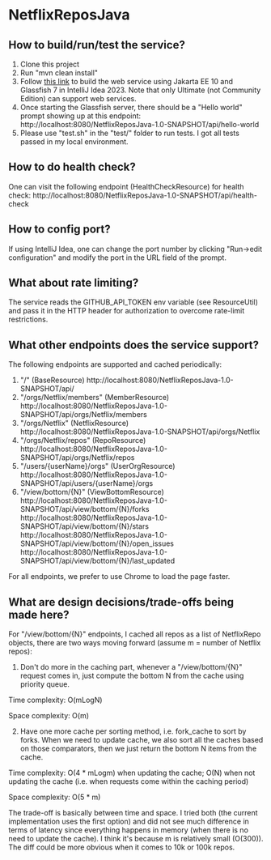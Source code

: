 # NetflixReposJava
## How to build/run/test the service?
1. Clone this project
2. Run "mvn clean install"
3. Follow [this link](https://www.jetbrains.com/help/idea/creating-and-running-your-first-restful-web-service.html)
to build the web service using Jakarta EE 10 and Glassfish 7 in IntelliJ Idea 2023. Note that only Ultimate (not Community Edition) can support web services. 
4. Once starting the Glassfish server, there should be a "Hello world" prompt showing up at this endpoint:
http://localhost:8080/NetflixReposJava-1.0-SNAPSHOT/api/hello-world
5. Please use "test.sh" in the "test/" folder to run tests. I got all tests passed in my local environment.

## How to do health check?
One can visit the following endpoint (HealthCheckResource) for health check:
http://localhost:8080/NetflixReposJava-1.0-SNAPSHOT/api/health-check

## How to config port?
If using IntelliJ Idea, one can change the port number by clicking "Run->edit configuration" and modify the port in the URL field of the prompt. 

## What about rate limiting?
The service reads the GITHUB_API_TOKEN env variable (see ResourceUtil) and pass it in the HTTP header for authorization to overcome rate-limit restrictions. 

## What other endpoints does the service support?
The following endpoints are supported and cached periodically:

1. "/" (BaseResource)
http://localhost:8080/NetflixReposJava-1.0-SNAPSHOT/api/
2. "/orgs/Netflix/members" (MemberResource)
http://localhost:8080/NetflixReposJava-1.0-SNAPSHOT/api/orgs/Netflix/members
3. "/orgs/Netflix" (NetflixResource)
http://localhost:8080/NetflixReposJava-1.0-SNAPSHOT/api/orgs/Netflix
4. "/orgs/Netflix/repos" (RepoResource)
http://localhost:8080/NetflixReposJava-1.0-SNAPSHOT/api/orgs/Netflix/repos
5. "/users/{userName}/orgs" (UserOrgResource)
http://localhost:8080/NetflixReposJava-1.0-SNAPSHOT/api/users/{userName}/orgs
6. "/view/bottom/{N}" (ViewBottomResource)
http://localhost:8080/NetflixReposJava-1.0-SNAPSHOT/api/view/bottom/{N}/forks
http://localhost:8080/NetflixReposJava-1.0-SNAPSHOT/api/view/bottom/{N}/stars
http://localhost:8080/NetflixReposJava-1.0-SNAPSHOT/api/view/bottom/{N}/open_issues
http://localhost:8080/NetflixReposJava-1.0-SNAPSHOT/api/view/bottom/{N}/last_updated

For all endpoints, we prefer to use Chrome to load the page faster.

## What are design decisions/trade-offs being made here?
For "/view/bottom/{N}" endpoints, I cached all repos as a list of NetflixRepo objects, there are two ways moving forward (assume m = number of Netflix repos):
1. Don't do more in the caching part, whenever a "/view/bottom/{N}" request comes in, just compute the bottom N from the cache using priority queue.

Time complexity: O(mLogN)

Space complexity: O(m)

2. Have one more cache per sorting method, i.e. fork_cache to sort by forks. When we need to update cache, we also sort all the caches based on those comparators, then we just return the bottom N items from the cache.

Time complexity: O(4 * mLogm) when updating the cache; O(N) when not updating the cache (i.e. when requests come within the caching period)

Space complexity: O(5 * m)

The trade-off is basically between time and space. I tried both (the current implementation uses the first option) and did not see much difference in terms of latency since everything happens in memory (when there is no need to update the cache). I think it's because m is relatively small (O(300)). The diff could be more obvious when it comes to 10k or 100k repos. 
